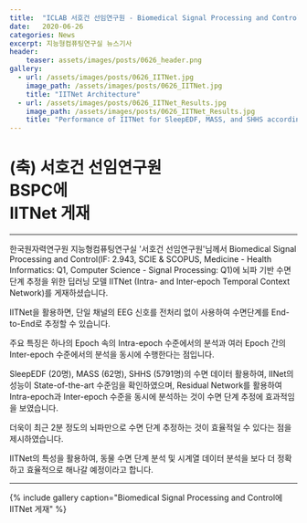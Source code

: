```yaml
---
title:  "ICLAB 서호건 선임연구원 - Biomedical Signal Processing and Control에 IITNet (Intra- and Inter-epoch Temporal Context Network) 게재"
date:   2020-06-26 
categories: News
excerpt: 지능형컴퓨팅연구실 뉴스기사
header:
    teaser: assets/images/posts/0626_header.png
gallery:
  - url: /assets/images/posts/0626_IITNet.jpg
    image_path: /assets/images/posts/0626_IITNet.jpg
    title: "IITNet Architecture"
  - url: /assets/images/posts/0626_IITNet_Results.jpg
    image_path: /assets/images/posts/0626_IITNet_Results.jpg
    title: "Performance of IITNet for SleepEDF, MASS, and SHHS according to the sequence length"
---
```

# (축) 서호건 선임연구원 <br> BSPC에<br> IITNet 게재

---

한국원자력연구원 지능형컴퓨팅연구실 '서호건 선임연구원'님께서 Biomedical Signal Processing and Control(IF: 2.943, SCIE & SCOPUS, Medicine - Health Informatics: Q1, Computer Science - Signal Processing: Q1)에 뇌파 기반 수면단계 추정을 위한 딥러닝 모델
IITNet (Intra- and Inter-epoch Temporal Context Network)를 게재하셨습니다.

IITNet을 활용하면, 단일 채널의 EEG 신호를 전처리 없이 사용하여 수면단계를 End-to-End로 추정할 수 있습니다.

주요 특징은 하나의 Epoch 속의 Intra-epoch 수준에서의 분석과 여러 Epoch 간의 Inter-epoch 수준에서의 분석을 동시에 수행한다는 점입니다.

SleepEDF (20명), MASS (62명), SHHS (5791명)의 수면 데이터 활용하여, IINet의 성능이 State-of-the-art 수준임을 확인하였으며,
Residual Network를 활용하여 Intra-epoch과 Inter-epoch 수준을 동시에 분석하는 것이 수면 단계 추정에 효과적임을 보였습니다.

더욱이 최근 2분 정도의 뇌파만으로 수면 단계 추정하는 것이 효율적일 수 있다는 점을 제시하였습니다.

IITNet의 특성을 활용하여, 동물 수면 단계 분석 및 시계열 데이터 분석을 보다 더 정확하고 효율적으로 해나갈 예정이라고 합니다.

---

{% include gallery caption="Biomedical Signal Processing and Control에 IITNet 게재" %}
